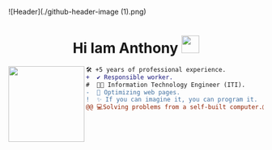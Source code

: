 ![Header](./github-header-image (1).png)

  <!-- Welcome -->
<h1  align="center">Hi Iam Anthony <img src="https://media.giphy.com/media/hvRJCLFzcasrR4ia7z/giphy.gif" width="35"></h1>
  <!-- Profile Picture -->
<img align="left" height="150" src="https://user-images.githubusercontent.com/74038190/216655859-f66df97b-6767-4ab2-b6f4-a9cba3ff3591.gif"/>

  <!-- Description -->
```diff
🛠️ +5 years of professional experience.
+  ✔️ Responsible worker.
#  👨‍💻 Information Technology Engineer (ITI).
-  🚀 Optimizing web pages.
!  ✨ If you can imagine it, you can program it. 
@@ 💻Solving problems from a self-built computer.@@
```
